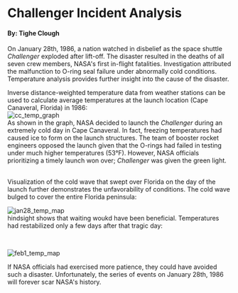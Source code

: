 # Challenger Incident Analysis
#### By: Tighe Clough

On January 28th, 1986, a nation watched in disbelief as the space shuttle *Challenger* exploded after lift-off. The disaster resulted in the deaths of all seven crew members, NASA's first in-flight fatalities. Investigation attributed the malfunction to O-ring seal failure under abnormally cold conditions. Temperature analysis provides further insight into the cause of the disaster.

Inverse distance-weighted temperature data from weather stations can be used to calculate average temperatures at the launch location (Cape Canaveral, Florida) in 1986:
<br>
![cc_temp_graph](https://github.com/thclough/challenger_incident_analysis/blob/main/output/cc_temp_graph_1986.png)
<br>
As shown in the graph, NASA decided to launch the *Challenger* during an extremely cold day in Cape Canaveral. In fact, freezing temperatures had caused ice to form on the launch structures. The team of booster rocket engineers opposed the launch given that the O-rings had failed in testing under much higher temperatures (53°F). However, NASA officials prioritizing a timely launch won over; *Challenger* was given the green light.

<br>
Visualization of the cold wave that swept over Florida on the day of the launch further demonstrates the unfavorability of conditions. The cold wave bulged to cover the entire Florida peninsula:
<br>

![jan28_temp_map](https://github.com/thclough/challenger_incident_analysis/blob/main/output/jan28_usa_temp_map.png)
<br>
hindsight shows that waiting woukd have been beneficial. Temperatures had restabilized only a few days after that tragic day:

<br>

![feb1_temp_map](https://github.com/thclough/challenger_incident_analysis/blob/main/output/feb1_usa_temp_map.png)
<br>

If NASA officials had exercised more patience, they could have avoided such a disaster. Unfortunately, the series of events on January 28th, 1986 will forever scar NASA's history.
